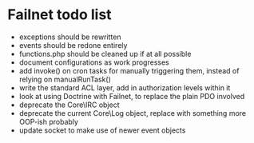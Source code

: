 # Failnet todo list

* exceptions should be rewritten
* events should be redone entirely
* functions.php should be cleaned up if at all possible
* document configurations as work progresses
* add invoke() on cron tasks for manually triggering them, instead of relying on manualRunTask()
* write the standard ACL layer, add in authorization levels within it
* look at using Doctrine with Failnet, to replace the plain PDO involved
* deprecate the Core\IRC object
* deprecate the current Core\Log object, replace with something more OOP-ish probably
* update socket to make use of newer event objects
